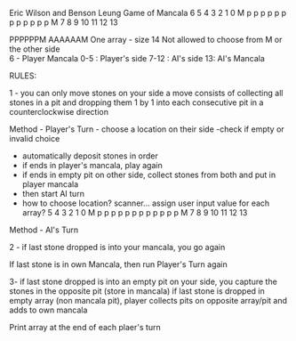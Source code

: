 Eric Wilson and Benson Leung
Game of Mancala
6 5 4 3 2 1 0
M p p p p p p 
  p p p  p  p  p  M
  7 8 9 10 11 12 13

PPPPPPM AAAAAAM
One array - size 14
Not allowed to choose from M or the other side  
  6 - Player Mancala
  0-5 : Player's side
  7-12 : AI's side
  13: AI's Mancala

RULES:

1 - you can only move stones on your side
a move consists of collecting all stones in a pit and dropping them 1 by 1 into each consecutive pit in a counterclockwise direction

  Method - Player's Turn
    - choose a location on their side
      -check if empty or invalid choice
  - automatically deposit stones in order
  - if ends in player's mancala, play again
  - if ends in empty pit on other side, collect stones from both and put in player mancala
  - then start AI turn
  - how to choose location? scanner... assign user input value for each array?
    5 4 3 2 1 0
  M p p p p p p 
  p p p  p  p  p  M
  7 8 9 10 11 12 13

  Method - AI's Turn

2 - if last stone dropped is into your mancala, you go again

  If last stone is in own Mancala, then run Player's Turn again

3- if last stone dropped is into an empty pit on your side, you capture the stones in the opposite pit (store in mancala)
  if last stone is dropped in empty array (non mancala pit), player collects pits on opposite array/pit and adds to own mancala

  Print array at the end of each plaer's turn